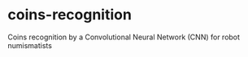 # coins-recognition
Coins recognition by a Convolutional Neural Network (CNN) for robot numismatists
